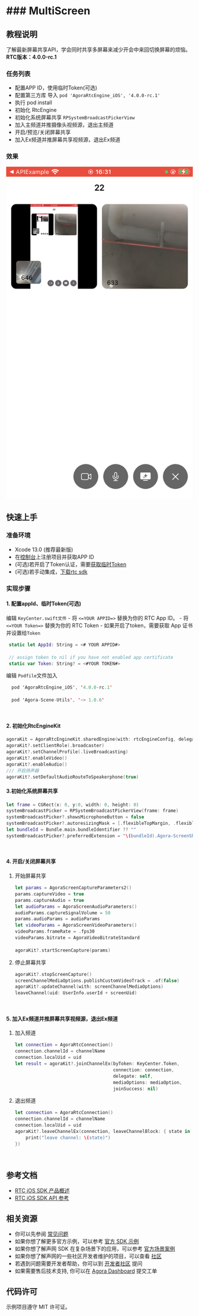 # ### MultiScreen

## 教程说明

了解最新屏幕共享API，学会同时共享多屏幕来减少开会中来回切换屏幕的烦恼。
**RTC版本：4.0.0-rc.1**

### 任务列表

- 配置APP ID，使用临时Token(可选)
- 配置第三方库 导入 `pod 'AgoraRtcEngine_iOS', '4.0.0-rc.1'`
- 执行 pod install
- 初始化 RtcEngine
- 初始化系统屏幕共享 `RPSystemBroadcastPickerView`
- 加入主频道并推摄像头视频源，退出主频道
- 开启/预览/关闭屏幕共享
- 加入Ex频道并推屏幕共享视频源，退出Ex频道

### 效果

![screen.png](d7dfbec810388f5288ef943fe6a970df.png)

## 快速上手

### 准备环境

- Xcode 13.0 (推荐最新版)
- 在[控制台](https://console.agora.io/)上注册项目并获取APP ID
- (可选)若开启了Token认证，需要[获取临时Token](https://docs.agora.io/cn/Agora%20Platform/get_appid_token?platform=All%20Platforms#%E8%8E%B7%E5%8F%96-rtc-%E4%B8%B4%E6%97%B6-token)
- (可选)若手动集成，[下载rtc sdk](https://download.agora.io/sdk/release/Agora_Native_SDK_for_iOS_v4.0.0-rc.1_FULL.zip)

### 实现步骤

#### 1. 配置appId、临时Token(可选)

编辑 `KeyCenter.swift文件`
    - 将 `<=YOUR APPID=>` 替换为你的 RTC App ID。
    - 将 `<=YOUR Token=>` 替换为你的 RTC Token
    - 如果开启了token，需要获取 App 证书并设置给`Token`

```swift
 static let AppId: String = <# YOUR APPID#>

 // assign token to nil if you have not enabled app certificate
 static var Token: String? = <#YOUR TOKEN#>
```

编辑 `Podfile`文件加入

```swift
  pod 'AgoraRtcEngine_iOS', '4.0.0-rc.1'

  pod 'Agora-Scene-Utils', '~> 1.0.6'
```

<br/>

#### 2. 初始化RtcEngineKit

```swift
agoraKit = AgoraRtcEngineKit.sharedEngine(with: rtcEngineConfig, delegate: self)
agoraKit?.setClientRole(.broadcaster)
agoraKit?.setChannelProfile(.liveBroadcasting)
agoraKit?.enableVideo()
agoraKit?.enableAudio()
/// 开启扬声器
agoraKit?.setDefaultAudioRouteToSpeakerphone(true)
```

#### 

#### 3.初始化系统屏幕共享

```swift
let frame = CGRect(x: 0, y:0, width: 0, height: 0)
systemBroadcastPicker = RPSystemBroadcastPickerView(frame: frame)
systemBroadcastPicker?.showsMicrophoneButton = false
systemBroadcastPicker?.autoresizingMask = [.flexibleTopMargin, .flexibleRightMargin]
let bundleId = Bundle.main.bundleIdentifier ?? ""
systemBroadcastPicker?.preferredExtension = "\(bundleId).Agora-ScreenShare-Extension";
```

<br/>

#### 4. 开启/关闭屏幕共享

1. 开始屏幕共享
   ```swift
   let params = AgoraScreenCaptureParameters2()
   params.captureVideo = true
   params.captureAudio = true
   let audioParams = AgoraScreenAudioParameters()
   audioParams.captureSignalVolume = 50
   params.audioParams = audioParams
   let videoParams = AgoraScreenVideoParameters()
   videoParams.frameRate = .fps30
   videoParams.bitrate = AgoraVideoBitrateStandard
   
   agoraKit?.startScreenCapture(params)
   ```
2. 停止屏幕共享
   ```swift
   agoraKit?.stopScreenCapture()
   screenChannelMediaOptions.publishCustomVideoTrack = .of(false)
   agoraKit?.updateChannel(with: screenChannelMediaOptions)
   leaveChannel(uid: UserInfo.userId + screenUid)
   ```

<br/>

#### 5. 加入Ex频道并推屏幕共享视频源，退出Ex频道

1. 加入频道
   ```swift
   let connection = AgoraRtcConnection()
   connection.channelId = channelName
   connection.localUid = uid
   let result = agoraKit?.joinChannelEx(byToken: KeyCenter.Token,
                                        connection: connection,
                                        delegate: self,
                                        mediaOptions: mediaOption,
                                        joinSuccess: nil)
   ```
2. 退出频道
   ```swift
   let connection = AgoraRtcConnection()
   connection.channelId = channelName
   connection.localUid = uid
   agoraKit?.leaveChannelEx(connection, leaveChannelBlock: { state in
       print("leave channel: \(state)")
   })
   ```

<br/>

## 参考文档

- [RTC iOS SDK 产品概述](https://docs.agora.io/cn/Interactive%20Broadcast/product_live?platform=iOS)
- [RTC iOS SDK API 参考](https://docs.agora.io/cn/Interactive%20Broadcast/API%20Reference/oc/docs/headers/Agora-Objective-C-API-Overview.html)

## 相关资源

- 你可以先参阅 [常见问题](https://docs.agora.io/cn/faq)
- 如果你想了解更多官方示例，可以参考 [官方 SDK 示例](https://github.com/AgoraIO)
- 如果你想了解声网 SDK 在复杂场景下的应用，可以参考 [官方场景案例](https://github.com/AgoraIO-usecase)
- 如果你想了解声网的一些社区开发者维护的项目，可以查看 [社区](https://github.com/AgoraIO-Community)
- 若遇到问题需要开发者帮助，你可以到 [开发者社区](https://rtcdeveloper.com/) 提问
- 如果需要售后技术支持, 你可以在 [Agora Dashboard](https://dashboard.agora.io) 提交工单

## 代码许可

示例项目遵守 MIT 许可证。
